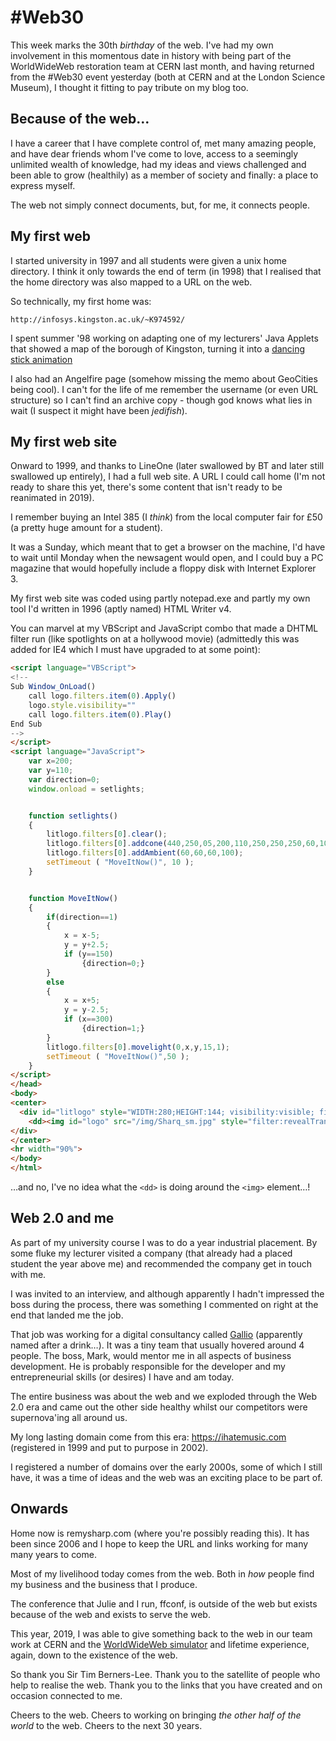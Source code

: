 # #Web30

This week marks the 30th _birthday_ of the web. I've had my own involvement in this momentous date in history with being part of the WorldWideWeb restoration team at CERN last month, and having returned from the #Web30 event yesterday (both at CERN and at the London Science Museum), I thought it fitting to pay tribute on my blog too.

<!--more-->

## Because of the web…

I have a career that I have complete control of, met many amazing people, and have dear friends whom I've come to love, access to a seemingly unlimited wealth of knowledge, had my ideas and views challenged and been able to grow (healthily) as a member of society and finally: a place to express myself.

The web not simply connect documents, but, for me, it connects people.

## My first web

I started university in 1997 and all students were given a unix home directory. I think it only towards the end of term (in 1998) that I realised that the home directory was also mapped to a URL on the web.

So technically, my first home was:

`http://infosys.kingston.ac.uk/~K974592/`

I spent summer '98 working on adapting one of my lecturers' Java Applets that showed a map of the borough of Kingston, turning it into a [dancing stick animation](https://web.archive.org/web/20030222010510/http://www.kingston.ac.uk/~ku05883/Animation.html)

I also had an Angelfire page (somehow missing the memo about GeoCities being cool). I can't for the life of me remember the username (or even URL structure) so I can't find an archive copy - though god knows what lies in wait (I suspect it might have been _jedifish_).

## My first web site

Onward to 1999, and thanks to LineOne (later swallowed by BT and later still swallowed up entirely), I had a full web site. A URL I could call home (I'm not ready to share this yet, there's some content that isn't ready to be reanimated in 2019).

I remember buying an Intel 385 (I _think_) from the local computer fair for £50 (a pretty huge amount for a student).

It was a Sunday, which meant that to get a browser on the machine, I'd have to wait until Monday when the newsagent would open, and I could buy a PC magazine that would hopefully include a floppy disk with Internet Explorer 3.

My first web site was coded using partly notepad.exe and partly my own tool I'd written in 1996 (aptly named) HTML Writer v4.

You can marvel at my VBScript and JavaScript combo that made a DHTML filter run (like spotlights on at a hollywood movie) (admittedly this was added for IE4 which I must have upgraded to at some point):

```html
<script language="VBScript">
<!--
Sub Window_OnLoad()
	call logo.filters.item(0).Apply()
	logo.style.visibility=""
	call logo.filters.item(0).Play()
End Sub
-->
</script>
<script language="JavaScript">
	var x=200;
	var y=110;
	var direction=0;
	window.onload = setlights;


	function setlights()
	{
		litlogo.filters[0].clear();
		litlogo.filters[0].addcone(440,250,05,200,110,250,250,250,60,10);
		litlogo.filters[0].addAmbient(60,60,60,100);
		setTimeout ( "MoveItNow()", 10 );
	}


	function MoveItNow()
	{
		if(direction==1)
		{
			x = x-5;
			y = y+2.5;
			if (y==150)
				{direction=0;}
		}
		else
		{
			x = x+5;
			y = y-2.5;
			if (x==300)
				{direction=1;}
		}
		litlogo.filters[0].movelight(0,x,y,15,1);
		setTimeout ( "MoveItNow()",50 );
	}
</script>
</head>
<body>
<center>
  <div id="litlogo" style="WIDTH:280;HEIGHT:144; visibility:visible; filter:light(enabled=1);">
    <dd><img id="logo" src="/img/Sharq_sm.jpg" style="filter:revealTrans(Duration=3.0, Transition=12);VISIBILITY:hidden" alt="Sharq Banner"></dd>
</div>
</center>
<hr width="90%">
</body>
</html>
```

…and no, I've no idea what the `<dd>` is doing around the `<img>` element…!

## Web 2.0 and me

As part of my university course I was to do a year industrial placement. By some fluke my lecturer visited a company (that already had a placed student the year above me) and recommended the company get in touch with me.

I was invited to an interview, and although apparently I hadn't impressed the boss during the process, there was something I commented on right at the end that landed me the job.

That job was working for a digital consultancy called [Gallio](https://web.archive.org/web/20010401050918/http://www.gallio.com/index.html) (apparently named after a drink…). It was a tiny team that usually hovered around 4 people. The boss, Mark, would mentor me in all aspects of business development. He is probably responsible for the developer and my entrepreneurial skills (or desires) I have and am today.

The entire business was about the web and we exploded through the Web 2.0 era and came out the other side healthy whilst our competitors were supernova'ing all around us.

My long lasting domain come from this era: https://ihatemusic.com (registered in 1999 and put to purpose in 2002).

I registered a number of domains over the early 2000s, some of which I still have, it was a time of ideas and the web was an exciting place to be part of.

## Onwards

Home now is remysharp.com (where you're possibly reading this). It has been since 2006 and I hope to keep the URL and links working for many many years to come.

Most of my livelihood today comes from the web. Both in _how_ people find my business and the business that I produce.

The conference that Julie and I run, ffconf, is outside of the web but exists because of the web and exists to serve the web.

This year, 2019, I was able to give something back to the web in our team work at CERN and the [WorldWideWeb simulator](https://worldwideweb.cern.ch) and lifetime experience, again, down to the existence of the web.

So thank you Sir Tim Berners-Lee. Thank you to the satellite of people who help to realise the web. Thank you to the links that you have created and on occasion connected to me.

Cheers to the web. Cheers to working on bringing _the other half of the world_ to the web. Cheers to the next 30 years.
